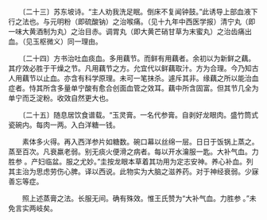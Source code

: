 <!-- { "loadSidebar": true } -->
　　〔二十三〕苏东坡诗。“主人劝我洗足眠。倒床不复闻钟鼓。”此诱导上部血液下行之法也。与元明粉（即硫酸钠）之治喉痛。（见十九年中西医学报）清宁丸（即一味大黄酒制为丸）之治目赤。调胃丸（即大黄芒硝甘草为末蜜丸）之治齿痛出血。（见玉枢微义）同一理由。

　　〔二十四〕方书治吐血痰血。多用藕节。而鲜有用藕者。余初以为新鲜之藕。其疗效必胜于干燥之节。凡用藕节之方。允宜代以鲜藕取汁。方为合理。今乃知古人用藕节以止血。亦含有科学原理。未可一笔抹杀。遽斥其非。缘藕之所以能治血症者。恃其所含多量单宁酸有愈合创面血管之效耳。藕中所含固富。但其节几全为单宁而乏淀粉。收效自然更大也。

　　〔二十五〕随息居饮食谱载。“玉灵膏。一名代参膏。自剥好龙眼肉。盛竹筒式瓷碗内。每肉一两。入白洋糖一钱。

　　素体多火得。再入西洋参片如糖数。碗口幕以丝绵一层。日日于饭锅上蒸之。蒸至百次。凡衰羸老弱。别无痰火便滑之病者。每以开水瀹服一匙。大补气血。力胜参 。产妇临盆。服之尤妙。”圭按龙眼本草着其功用为定志安神。养心补血。列其主治为思虑劳伤心脾。译以西说。此物实为大脑之滋养药。对于神经衰弱。少寐善忘等症。

　　照上述蒸膏之法。长服无间。确有殊效。惟王氏赞为“大补气血。力胜参 。”未免言实两岐矣。

　　
